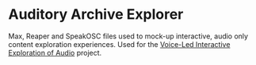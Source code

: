 # Auditory Archive Explorer
Max, Reaper and SpeakOSC files used to mock-up interactive, audio only content exploration experiences. Used for the [Voice-Led Interactive Exploration of Audio](https://www.bbc.co.uk/rd/publications/voice-interface-design-audio-report-research) project.


